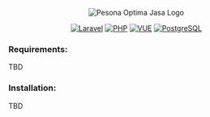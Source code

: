 <p align="center">
  <img src="https://optimajasa.co.id/img/logo-POJ.png?raw=true" alt="Pesona Optima Jasa Logo"/>
</p>

<div align="center">

[![Laravel](https://img.shields.io/badge/Laravel-v9.19-red)](https://laravel.com/)
[![PHP](https://img.shields.io/badge/PHP-v8.0-blue)](https://www.php.net/releases/8.0/en.php)
[![VUE](https://img.shields.io/badge/Vue-v3.0-green)](https://vuejs.org/)
[![PostgreSQL](https://img.shields.io/badge/PostgreSQL-13-blue)](https://www.postgresql.org/)

</div>

### Requirements:

TBD

### Installation:

TBD
